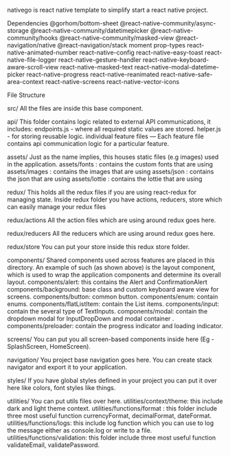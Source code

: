 nativego is react native template to simplify start a react native project. 

Dependencies 
    @gorhom/bottom-sheet
    @react-native-community/async-storage
    @react-native-community/datetimepicker
    @react-native-community/hooks
    @react-native-community/masked-view
    @react-navigation/native
    @react-navigation/stack
    moment
    prop-types
    react-native-animated-number
    react-native-config
    react-native-easy-toast
    react-native-file-logger
    react-native-gesture-handler
    react-native-keyboard-aware-scroll-view
    react-native-masked-text
    react-native-modal-datetime-picker
    react-native-progress
    react-native-reanimated
    react-native-safe-area-context
    react-native-screens
    react-native-vector-icons

File Structure

src/
All the files are inside this base component.

api/
This folder contains logic related to external API communications, it includes:
endpoints.js - where all required static values are stored.
helper.js - for storing reusable logic.
individual feature files — Each feature file contains api communication logic for a particular feature.

assets/
Just as the name implies, this houses static files (e.g images) used in the application.
assets/fonts : contains the custom fonts that are using
assets/images : contains the images that are using
assets/json : contains the json that are using
assets/lottie : contains the lottie that are using

redux/
This holds all the redux files if you are using react-redux for managing state. Inside redux folder you have actions, reducers, store which can easily manage your redux files

redux/actions
All the action files which are using around redux goes here.

redux/reducers
All the reducers which are using around redux goes here.

redux/store
You can put your store inside this redux store folder.

components/
Shared components used across features are placed in this directory. An example of such (as shown above) is the layout component, which is used to wrap the application components and determine its overall layout.
components/alert: this contains the Alert and ConfirmationAlert
components/background: base class and custom keyboard aware view for screens.
components/button: common button.
components/enum: contain  enums.
components/flatListItem: contain the List items.
components/input: contain the several type of TextInputs.
components/modal: contain the dropdown modal for InputDropDown and modal container .
components/preloader: contain the progress indicator and loading indicator.


screens/
You can put you all screen-based components inside here (Eg - SplashScreen, HomeScreen).

navigation/
You project base navigation goes here. You can create stack navigator and export it to your application.

styles/
If you have global styles defined in your project you can put it over here like colors, font styles like things.

utilities/
You can put utils files over here.
utilities/context/theme: this include dark and light theme context.
utilities/functions/format : this folder include three most useful function currencyFormat, decimalFormat, dateFormat.
utilities/functions/logs: this include log function which you can use to log the message either as console.log or write to a file.
utilities/functions/validation: this folder include three most useful function validateEmail, validatePassword.

